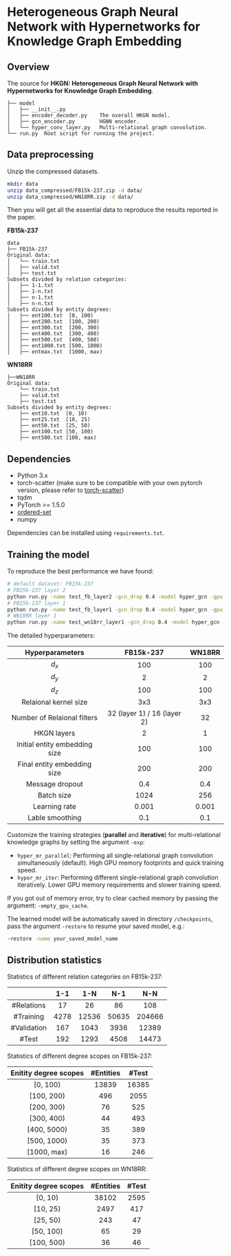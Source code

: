 # Heterogeneous Graph Neural Network with Hypernetworks for Knowledge Graph Embedding

## Overview
The source for **HKGN: Heterogeneous Graph Neural Network with Hypernetworks for Knowledge Graph Embedding**.

```
├── model
│   ├── __init__.py
│   ├── encoder_decoder.py    The overall HKGN model.
│   ├── gcn_encoder.py        HGNN encoder.
│   └── hyper_conv_layer.py   Multi-relational graph convolution.
└── run.py  Root script for running the project.
```
## Data preprocessing

Unzip the compressed datasets.
```bash
mkdir data
unzip data_compressed/FB15k-237.zip -d data/
unzip data_compressed/WN18RR.zip -d data/
```

Then you will get all the essential data to reproduce the results reported in the paper.

**FB15k-237**

```
data
├── FB15k-237
Original data:
│   └── train.txt
│   ├── valid.txt
│   ├── test.txt
Subsets divided by relation categories:
│   ├── 1-1.txt
│   ├── 1-n.txt
│   ├── n-1.txt
│   ├── n-n.txt
Subsets divided by entity degrees:
│   ├── ent100.txt  [0, 100)
│   ├── ent200.txt  [100, 200)
│   ├── ent300.txt  [200, 300)
│   ├── ent400.txt  [300, 400)
│   ├── ent500.txt  [400, 500)
│   ├── ent1000.txt [500, 1000)
│   ├── entmax.txt  [1000, max)
```

**WN18RR**

```
├──WN18RR
Original data:
    └── train.txt
    ├── valid.txt
    ├── test.txt
Subsets divided by entity degrees:
    ├── ent10.txt  [0, 10)
    ├── ent25.txt  [10, 25)
    ├── ent50.txt  [25, 50)
    ├── ent100.txt [50, 100)
    ├── ent500.txt [100, max)
```

## Dependencies

- Python 3.x
- torch-scatter (make sure to be compatible with your own pytorch version, please refer to [torch-scatter](https://github.com/rusty1s/pytorch_scatter))
- tqdm
- PyTorch >= 1.5.0
- [ordered-set](https://pypi.org/project/ordered-set/)
- numpy

Dependencies can be installed using `requirements.txt`. 

## Training the model

To reproduce the best performance we have found:

```bash
# default dataset: FB15k-237
# FB25k-237 layer 2
python run.py -name test_fb_layer2 -gcn_drop 0.4 -model hyper_gcn -gpu 0 -exp hyper_mr_parallel -gcn_layer 2 -layer2_drop 0.2 -layer1_drop 0.3
# FB15k-237 layer 1
python run.py -name test_fb_layer1 -gcn_drop 0.4 -model hyper_gcn -gpu 0 -exp hyper_mr_parallel
# WN18RR layer 1
python run.py -name test_wn18rr_layer1 -gcn_drop 0.4 -model hyper_gcn -batch 256 -gpu 0 -data WN18RR
```

The detailed hyperparameters:

|        Hyperparameters        |          FB15k-237          | WN18RR |
| :---------------------------: | :-------------------------: | :----: |
|             $d_x$             |             100             |  100   |
|             $d_y$             |              2              |   2    |
|             $d_z$             |             100             |  100   |
|     Relaional kernel size     |             3x3             |  3x3   |
|  Number of Relaional filters  | 32 (layer 1) / 16 (layer 2) |   32   |
|          HKGN layers          |              2              |   1    |
| Initial entity embedding size |             100             |  100   |
|  Final entity embedding size  |             200             |  200   |
|        Message dropout        |             0.4             |  0.4   |
|          Batch size           |            1024             |  256   |
|         Learning rate         |            0.001            | 0.001  |
|        Lable smoothing        |             0.1             |  0.1   |

Customize the training strategies (**parallel** and **iterative**) for multi-relational knowledge graphs by setting the argument `-exp`: 

- `hyper_mr_parallel`: Performing all single-relational graph convolution simultaneously (default). High GPU memory footprints and quick training speed.
- `hyper_mr_iter`: Performing different single-relational graph convolution iteratively. Lower GPU memory requirements and slower training speed.

If you got out of memory error, try to clear cached memory by passing the argument: `-empty_gpu_cache`.

The learned model will be automatically saved in directory `/checkpoints`, pass the argument `-restore` to resume your saved model, e.g.:

```bash
-restore -name your_saved_model_name
```

## Distribution statistics

Statistics of different relation categories on FB15k-237:

|             | 1-1  |  1-N  |  N-1  |  N-N   |
| :---------: | :--: | :---: | :---: | :----: |
| #Relations  |  17  |  26   |  86   |  108   |
|  #Training  | 4278 | 12536 | 50635 | 204666 |
| #Validation | 167  | 1043  | 3936  | 12389  |
|    #Test    | 192  | 1293  | 4508  | 14473  |

Statistics of different degree scopes on FB15k-237:

| Enitity  degree scopes | #Entities | #Test |
| :--------------------: | :-------: | :---: |
|        [0, 100)        |   13839   | 16385 |
|       [100, 200)       |    496    | 2055  |
|       [200, 300)       |    76     |  525  |
|       [300, 400)       |    44     |  493  |
|      [400, 5000)       |    35     |  389  |
|      [500, 1000)       |    35     |  373  |
|      [1000, max)       |    16     |  246  |

Statistics of different degree scopes on WN18RR:

| Enitity  degree scopes | #Entities | #Test |
| :--------------------: | :-------: | :---: |
|        [0, 10)         |   38102   | 2595  |
|        [10, 25)        |   2497    |  417  |
|        [25, 50)        |    243    |  47   |
|       [50, 100)        |    65     |  29   |
|       [100, 500)       |    36     |  46   |

